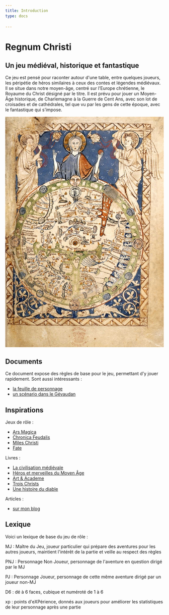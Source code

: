 ```yaml
---
title: Introduction
type: docs

---
```

# Regnum Christi

## Un jeu médiéval, historique et fantastique

Ce jeu est pensé pour raconter autour d'une table, entre quelques joueurs, les péripétie de héros similaires à ceux des contes et légendes médiévaux. Il se situe dans notre moyen-âge, centré sur l’Europe chrétienne, le Royaume du Christ désigné par le titre. Il est prévu pour jouer un Moyen-Âge historique, de Charlemagne à la Guerre de Cent Ans, avec son lot de croisades et de cathédrales, tel que vu par les gens de cette époque, avec le fantastique qui s’impose.

![Salter map](mappsalter-l.jpg)

## Documents

Ce document expose des règles de base pour le jeu, permettant d’y jouer rapidement. Sont aussi intéressants :

* [la feuille de personnage](RegnumChristiFDP.pdf)
* [un scénario dans le Gévaudan](https://docs.google.com/document/d/1XOmPMwdPxh93i9Uz1DimVHcO7uSmLE7K1iXmLJl5cDQ/edit)

## Inspirations

Jeux de rôle :

- [Ars Magica](http://www.atlas-games.com/arm5/)
- [Chronica Feudalis](http://chronicafeudalis.com/)
- [Miles Christi](http://www.legrog.org/jeux/miles-christi)
- [Fate](https://fate-srd.fr/wikifate/fatecore/start)

Livres :

- [La civilisation médiévale](http://imrryran.wordpress.com/2011/01/14/la-civilisation-medievale-de-jacques-le-goff/)
- [Héros et merveilles du Moyen Âge](http://imrryran.wordpress.com/2011/01/12/heros-et-merveilles-du-moyen-age-de-jacques-le-goff/)
- [Art &amp; Academe](http://imrryran.wordpress.com/2010/12/30/art-academe/)
- [Trois Christs](http://imrryran.wordpress.com/2011/10/02/trois-christs-de-valerie-mangin-denis-bajram-et-fabrice-neaud/)
- [Une histoire du diable](http://imrryran.wordpress.com/2011/06/21/une-histoire-du-diable-de-robert-muchembled/)

Articles :

- [sur mon blog](http://imrryran.wordpress.com/category/jeu-de-role/regnum-christi/)


## Lexique

Voici un lexique de base du jeu de rôle :

MJ
: Maître du Jeu, joueur particulier qui prépare des aventures pour les autres joueurs, maintient l'intérêt de la partie et veille au respect des règles

PNJ
: Personnage Non Joueur, personnage de l'aventure en question dirigé par le MJ

PJ
: Personnage Joueur, personnage de cette même aventure dirigé par un joueur non-MJ

D6
: dé à 6 faces, cubique et numéroté de 1 à 6

xp
: points d'eXPérience, donnés aux joueurs pour améliorer les statistiques de leur personnage après une partie
